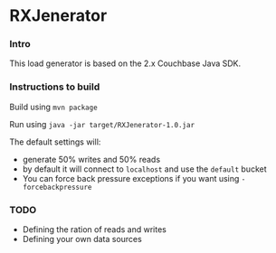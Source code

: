 # RXJenerator

### Intro
This load generator is based on the 2.x Couchbase Java SDK.

### Instructions to build

Build using ```mvn package```

Run using ```java -jar target/RXJenerator-1.0.jar```

The default settings will:
* generate 50% writes and 50% reads
* by default it will connect to ```localhost``` and use the ```default``` bucket
* You can force back pressure exceptions if you want using ```-forcebackpressure```


### TODO 
* Defining the ration of reads and writes
* Defining your own data sources




